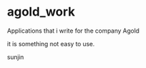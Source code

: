 # agold_work
Applications that i write for the company Agold

it is something not easy to use.

sunjin
